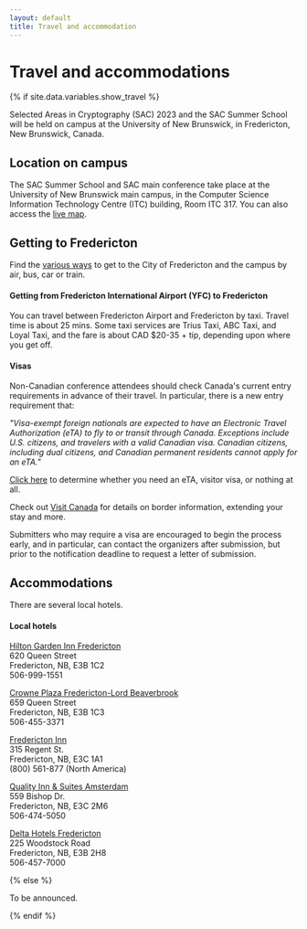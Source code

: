 ```yaml
---
layout: default
title: Travel and accommodation
---
```


# Travel and accommodations

{% if site.data.variables.show_travel %}

Selected Areas in Cryptography (SAC) 2023 and the SAC Summer School will be held on campus at the University of New Brunswick, in Fredericton, New Brunswick, Canada.

## Location on campus

The SAC Summer School and SAC main conference take place at the University of New Brunswick main campus, in the Computer Science Information Technology Centre (ITC) building, Room ITC 317. You can also access the [live map](https://unb.university-tour.com/fredericton-campus#).

<!--<img src="images/map.jpg" alt="Campus map with locations on campus for SAC"> -->

## Getting to Fredericton

Find the [various ways](https://www.unb.ca/global/incoming/arrival-information.html) to get to the City of Fredericton and the campus by air, bus, car or train.

#### Getting from Fredericton International Airport (YFC) to Fredericton
You can travel between Fredericton Airport and Fredericton by taxi. Travel time is about 25 mins. Some taxi services are Trius Taxi, ABC Taxi, and Loyal Taxi, and the fare is about CAD $20-35 + tip, depending upon where you get off. 

<!--You can travel between Toronto Pearson Airport at Waterloo by shuttle or taxi, though note that you need to reserve in advance. Travel time is about 1.25 hours outside of rush hour. Allow 1.5-2 hours during rush hour.
- [Airways Transit](https://www.airwaystransit.com/) door-to-door service: $101/person + tip
- [City Cabs](https://prepaid.citycabs.ca/): $90-115/person + tip
- [Waterloo Taxi](http://waterlootaxi.ca/): $90-115/person + tip
There is no direct public transit between Toronto Pearson Airport and Waterloo. You can find suggested public transit connections that would take 2.5+ hours via Google Maps.-->

#### Visas

Non-Canadian conference attendees should check Canada's current entry requirements in advance of their travel. In particular, there is a new entry requirement that:

*"Visa-exempt foreign nationals are expected to have an Electronic Travel Authorization (eTA) to fly to or transit through Canada.  Exceptions include U.S. citizens, and travelers with a valid Canadian visa. Canadian citizens, including dual citizens, and Canadian permanent residents cannot apply for an eTA."*

[Click here](http://www.cic.gc.ca/english/visit/visas.asp) to determine whether you need an eTA, visitor visa, or nothing at all.

Check out [Visit Canada](http://www.cic.gc.ca/english/visit/) for details on border information, extending your stay and more.

Submitters who may require a visa are encouraged to begin the process early, and in particular, can contact the organizers after submission, but prior to the notification deadline to request a letter of submission.

## Accommodations

<!--The University of Waterloo offers [on-campus accommodations](https://uwaterloo.ca/stpauls/guest-rooms-conferences) and there are several local hotels. -->
There are several local hotels. 

<!-- #### On-campus accommodations 
Single-bed dorm rooms are available on campus at St. Paul’s University College. We have reserved a special rate of $55/night for bookings completed by July 8. If you're [booking on campus](https://uwaterloo.ca/stpauls/individual-room-booking-information-form), enter “SAC 2019” in the “Name of the conference” field; once you fill out the form, you will receive an email from St. Paul’s with further instructions. -->

#### Local hotels

[Hilton Garden Inn Fredericton](https://www.hilton.com/en/hotels/yfcnwgi-hilton-garden-inn-fredericton/)<br>
620 Queen Street<br>
Fredericton, NB, E3B 1C2<br>
506-999-1551<br>

[Crowne Plaza Fredericton-Lord Beaverbrook](https://www.ihg.com/crowneplaza/hotels/us/en/fredericton/yfcqs/hoteldetail)<br>
659 Queen Street<br>
Fredericton, NB, E3B 1C3<br>
506-455-3371

[Fredericton Inn](https://frederictoninn.nb.ca/)<br>
315 Regent St.<br>
Fredericton, NB, E3C 1A1<br>
(800) 561-877 (North America)

[Quality Inn & Suites Amsterdam](https://www.choicehotels.com/en-ca/new-brunswick/fredericton/quality-inn-hotels/cna73)<br>
559 Bishop Dr.<br>
Fredericton, NB, E3C 2M6<br>
506-474-5050

[Delta Hotels Fredericton](https://www.marriott.com/en-us/hotels/yfcdf-delta-hotels-fredericton/overview/)<br>
225 Woodstock Road<br>
Fredericton, NB, E3B 2H8<br>
506-457-7000

{% else %}

To be announced.

{% endif %}
